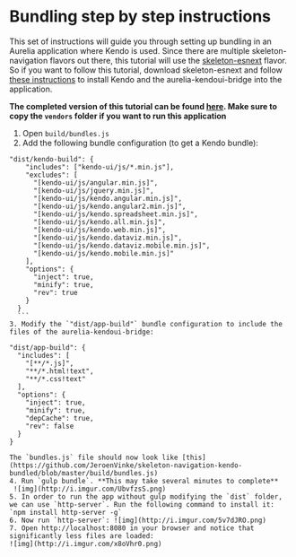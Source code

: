 # Bundling step by step instructions
This set of instructions will guide you through setting up bundling in an Aurelia application where Kendo is used. Since there are multiple skeleton-navigation flavors out there, this tutorial will use the [skeleton-esnext](https://github.com/aurelia/skeleton-navigation/tree/master/skeleton-esnext) flavor. So if you want to follow this tutorial, download skeleton-esnext and follow [these instructions](https://aurelia-ui-toolkits.gitbooks.io/kendoui-sdk-installation/content/jspm_based-installation/kendoui_pro/using_%60vendors%60_folder.html) to install Kendo and the aurelia-kendoui-bridge into the application.

**The completed version of this tutorial can be found [here](https://github.com/JeroenVinke/skeleton-navigation-kendo-bundled). Make sure to copy the `vendors` folder if you want to run this application**

1. Open `build/bundles.js`
2. Add the following bundle configuration (to get a Kendo bundle):
  ```
  "dist/kendo-build": {
      "includes": ["kendo-ui/js/*.min.js"],
      "excludes": [
        "[kendo-ui/js/angular.min.js]",
        "[kendo-ui/js/jquery.min.js]",
        "[kendo-ui/js/kendo.angular.min.js]",
        "[kendo-ui/js/kendo.angular2.min.js]",
        "[kendo-ui/js/kendo.spreadsheet.min.js]",
        "[kendo-ui/js/kendo.all.min.js]",
        "[kendo-ui/js/kendo.web.min.js]",
        "[kendo-ui/js/kendo.dataviz.min.js]",
        "[kendo-ui/js/kendo.dataviz.mobile.min.js]",
        "[kendo-ui/js/kendo.mobile.min.js]"
      ],
      "options": {
        "inject": true,
        "minify": true,
        "rev": true
      }
    }
    ```
3. Modify the `"dist/app-build"` bundle configuration to include the files of the aurelia-kendoui-bridge:
  ```
    "dist/app-build": {
      "includes": [
        "[**/*.js]",
        "**/*.html!text",
        "**/*.css!text"
      ],
      "options": {
        "inject": true,
        "minify": true,
        "depCache": true,
        "rev": false
      }
    }
  ```
  The `bundles.js` file should now look like [this](https://github.com/JeroenVinke/skeleton-navigation-kendo-bundled/blob/master/build/bundles.js)
4. Run `gulp bundle`. **This may take several minutes to complete**
   ![img](http://i.imgur.com/UbvfzsS.png)
5. In order to run the app without gulp modifying the `dist` folder, we can use `http-server`. Run the following command to install it: `npm install http-server -g`
6. Now run `http-server`: ![img](http://i.imgur.com/5v7dJRO.png)
7. Open http://localhost:8080 in your browser and notice that significantly less files are loaded:
![img](http://i.imgur.com/x8oVhr0.png)

